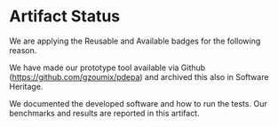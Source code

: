 
# Artifact Status

We are applying the Reusable and Available badges for the following reason.

We have made our prototype tool available via Github (https://github.com/gzoumix/pdepa) and archived this also in Software Heritage.

We documented the developed software and how to run the tests. Our benchmarks and results are reported in this artifact.
